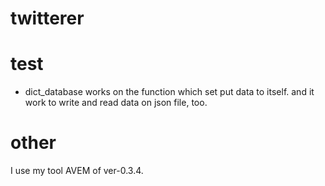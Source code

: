 # twitterer

# test
* dict_database works on the function which set put data to itself. and it work to write and read data on json file, too.  
# other  
I use my tool AVEM of ver-0.3.4.  
